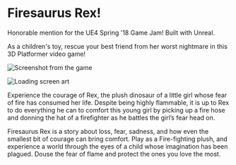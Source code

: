 # Firesaurus Rex!
Honorable mention for the UE4 Spring '18 Game Jam! Built with Unreal. 

As a children's toy, rescue your best friend from her worst nightmare in this 3D Platformer video game!

![Screenshot from the game](https://i.imgur.com/F9ZC3Q3.png)

![Loading screen art](https://i.imgur.com/TIsqwLQ.png)

Experience the courage of Rex, the plush dinosaur of a little girl whose fear of fire has consumed her life. Despite being highly flammable, it is up to Rex to do everything he can to comfort this young girl by picking up a fire hose and donning the hat of a firefighter as he battles the girl’s fear head on.

Firesaurus Rex is a story about loss, fear, sadness, and how even the smallest bit of courage can bring comfort. Play as a Fire-fighting plush, and experience a world through the eyes of a child whose imagination has been plagued. Douse the fear of flame and protect the ones you love the most.
